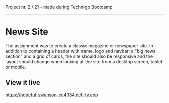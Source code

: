 Project nr. 2 / 21 - made during Technigo Bootcamp
__________________________________________________

# News Site
The assignment was to create a classic magazine or newspaper site. In addition to containing a header with name, logo and navbar; a "big news section" and a grid of cards, the site should also be responsive and the layout should change when looking at the site from a desktop screen, tablet or mobile.    

## View it live
https://hopeful-swanson-ec4034.netlify.app
